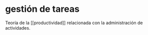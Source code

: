 # gestión de tareas
Teoría de la [[productividad]] relacionada con la administración de actividades.